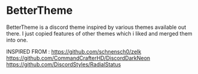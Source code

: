 # BetterTheme
BetterTheme is a discord theme inspired by various themes available out there.
I just copied features of other themes which i liked and merged them into one.

INSPIRED FROM : 
https://github.com/schnensch0/zelk
https://github.com/CommandCrafterHD/DiscordDarkNeon
https://github.com/DiscordStyles/RadialStatus
